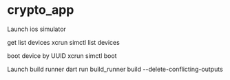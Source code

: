 # crypto_app

Launch ios simulator

get list devices
xcrun simctl list devices

boot device by UUID
xcrun simctl boot <UUID>


Launch build runner
dart run build_runner build --delete-conflicting-outputs

